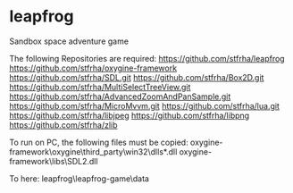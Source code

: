 # leapfrog
Sandbox space adventure game

The following Repositories are required:
https://github.com/stfrha/leapfrog
https://github.com/stfrha/oxygine-framework
https://github.com/stfrha/SDL.git
https://github.com/stfrha/Box2D.git 
https://github.com/stfrha/MultiSelectTreeView.git 
https://github.com/stfrha/AdvancedZoomAndPanSample.git 
https://github.com/stfrha/MicroMvvm.git 
https://github.com/stfrha/lua.git
https://github.com/stfrha/libjpeg
https://github.com/stfrha/libpng
https://github.com/stfrha/zlib

To run on PC, the following files must be copied:
oxygine-framework\oxygine\third_party\win32\dlls\*.dll
oxygine-framework\libs\SDL2.dll

To here:
leapfrog\leapfrog-game\data


